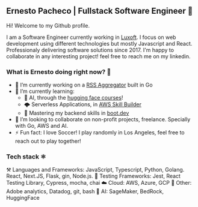 ## Ernesto Pacheco | Fullstack Software Engineer 🦐
Hi! Welcome to my Github profile. 

I am a Software Engineer currently working in [Luxoft](https://www.luxoft.com/). I focus on web development using different technologies but mostly Javascript and React.
Professionaly delivering software solutions since 2017. 
I'm happy to collaborate in any interesting project! feel free to reach me on my linkedin.

### What is Ernesto doing right now? 🤔

- 🔭 I’m currently working on a [RSS Aggregator](https://github.com/erpachecomo/rss-aggregator) built in Go
- 🌱 I’m currently learning:
  -  🤖 AI, through the [hugging face courses](https://huggingface.co/learn)!
  -  🌩️ Serverless Applications, in [AWS Skill Builder](https://explore.skillbuilder.aws/learn/external-ecommerce;view=none;redirectURL=?ctldoc-catalog-0=field16-_39)
  -  🐻 Mastering my backend skills in [boot.dev](https://www.boot.dev/u/paxeco)
- 👯 I’m looking to collaborate on non-profit projects, freelance. Specially with Go, AWS and AI.
- ⚡ Fun fact: I love Soccer! I play randomly in Los Angeles, feel free to reach out to play together!


### Tech stack ⚛️

⚒️ Languages and Frameworks: JavaScript, Typescript, Python, Golang. React, Next.JS, Flask, gin, Node.js.
🧪 Testing Frameworks: Jest, React Testing Library, Cypress, mocha, chai
☁️ Cloud: AWS, Azure, GCP
🧰 Other: Adobe analytics, Datadog, git, bash
🤖 AI: SageMaker, BedRock, HuggingFace


